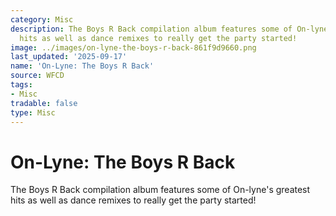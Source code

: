 ```yaml
---
category: Misc
description: The Boys R Back compilation album features some of On-lyne's greatest
  hits as well as dance remixes to really get the party started!
image: ../images/on-lyne-the-boys-r-back-861f9d9660.png
last_updated: '2025-09-17'
name: 'On-Lyne: The Boys R Back'
source: WFCD
tags:
- Misc
tradable: false
type: Misc
---
```


# On-Lyne: The Boys R Back

The Boys R Back compilation album features some of On-lyne's greatest hits as well as dance remixes to really get the party started!

